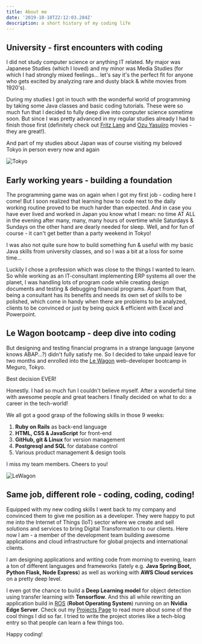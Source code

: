```yaml
---
title: About me
date: '2019-10-18T22:12:03.284Z'
description: a short history of my coding life
---
```


## University - first encounters with coding

I did not study computer science or anything IT related. My major was Japanese Studies (which I loved) and my minor was Media Studies (for which I had strongly mixed feelings... let's say it's the perfect fit for anyone who gets excited by analyzing rare and dusty black & white movies from 1920's).

During my studies I got in touch with the wonderful world of programming by taking some Java classes and basic coding tutorials. These were so much fun that I decided to fully deep dive into computer science sometime soon. But since I was pretty advanced in my regular studies already I had to finish those first (definitely check out [Fritz Lang](https://en.wikipedia.org/wiki/Fritz_Lang) and [Ozu Yasujiro](https://en.wikipedia.org/wiki/Yasujir%C5%8D_Ozu) movies - they are great!).

And part of my studies about Japan was of course visiting my beloved Tokyo in person every now and again
<i class="em em-cherry_blossom" aria-role="presentation" aria-label="CHERRY BLOSSOM"></i>
<i class="em em-sake" aria-role="presentation" aria-label="SAKE BOTTLE AND CUP"></i>
<i class="em em-izakaya_lantern" aria-role="presentation" aria-label="IZAKAYA LANTERN"></i>

![Tokyo](./tokyo-golden-gai.jpg)

## Early working years - building a foundation

The programming game was on again when I got my first job - coding here I come! But I soon realized that learning how to code next to the daily working routine proved to be much harder than expected. And in case you have ever lived and worked in Japan you know what I mean: no time AT ALL in the evening after many, many, many hours of overtime while Saturdays & Sundays on the other hand are dearly needed for sleep. Well, and for fun of course - it can't get better than a party weekend in Tokyo!
<i class="em em-beers" aria-role="presentation" aria-label="CLINKING BEER MUGS"></i>
<i class="em em-city_sunset" aria-role="presentation" aria-label="CITYSCAPE AT DUSK"></i>

I was also not quite sure how to build something fun & useful with my basic Java skills from university classes, and so I was a bit at a loss for some time...

Luckily I chose a profession which was close to the things I wanted to learn. So while working as an IT-consultant implementing ERP systems all over the planet, I was handling lots of program code while creating design documents and testing & debugging financial programs. Apart from that, being a consultant has its benefits and needs its own set of skills to be polished, which come in handy when there are problems to be analyzed, clients to be convinced or just by being quick & efficient with Excel and Powerpoint.

## Le Wagon bootcamp - deep dive into coding

But designing and testing financial programs in a strange language (anyone knows ABAP...?) didn't fully satisfy me. So I decided to take unpaid leave for two months and enrolled into the [Le Wagon](http://lewagon.com) web-developer bootcamp in Meguro, Tokyo.

Best decision EVER!

Honestly. I had so much fun I couldn't believe myself. After a wonderful time with awesome people and great teachers I finally decided on what to do: a career in the tech-world!

We all got a good grasp of the following skills in those 9 weeks:

1. **Ruby on Rails** as back-end language
2. **HTML, CSS & JavaScript** for front-end
3. **GitHub, git & Linux** for version management
4. **Postgresql and SQL** for database control
5. Various product management & design tools

I miss my team members. Cheers to you! <i class="em em-beers" aria-role="presentation" aria-label="CLINKING BEER MUGS"></i>

![LeWagon](./lewagon-teammates.jpg)

## Same job, different role - coding, coding, coding!

Equipped with my new coding skills I went back to my company and convinced them to give me position as a developer. They were happy to put me into the Internet of Things (IoT) sector where we create and sell solutions and services to bring Digital Transformation to our clients. Here now I am - a member of the development team building awesome applications and cloud infrastructure for global projects and international clients.

I am designing applications and writing code from morning to evening, learn a ton of different languages and frameworks (lately e.g. **Java Spring Boot, Python Flask, Node Express**) as well as working with **AWS Cloud services** on a pretty deep level.

I even got the chance to build a **Deep Learning model** for object detection using transfer learning with **Tensorflow**. And this all while rewriting an application build in [ROS](http://ros.org) (**Robot Operating System**) running on an **Nvidia Edge Server**. Check out my [Projects Page](/projects) to read more about some of the cool things I did so far. I tried to write the project stories like a tech-blog entry so that people can learn a few things too.

Happy coding! <i class="em em-male-technologist" aria-role="presentation" aria-label=""></i>
